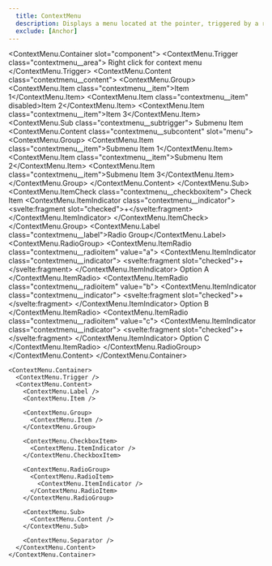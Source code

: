 ```yaml
---
  title: ContextMenu
  description: Displays a menu located at the pointer, triggered by a right-click or a long-press.
  exclude: [Anchor]
---
```


<script>
    import ContextMenu from '$lib/components/ContextMenu';
</script>

<style global>
.contextmenu__area {
    display: block;
    color: #2e3440;
    border: 2px dashed #2e3440;
    text-align: center;
    padding: 35px 45px;
}
.contextmenu__content,
.contextmenu__subcontent {
  min-width: 220px;
  background-color: #3b4252;
  border-radius: 3px;
  overflow: hidden;
  padding: 5px;
  box-shadow:  0 2px 10px #2e344077;
}
.contextmenu__item,
.contextmenu__checkboxitem,
.contextmenu__radioitem,
.contextmenu__subtrigger {
  font-size: 13px;
  color: #88c0d0;
  line-height: 1;
  border-radius: 3px;
  display: flex;
  align-items: center;
  height: 25px;
  padding: 0 5px;
  position: relative;
  padding-left: 25px;
  user-select: none;
  outline: none;
}

.contextmenu__item a,
.contextmenu__checkboxitem a,
.contextmenu__radioitem a,
.contextmenu__subtrigger a {
  color: #88c0d0;
  text-decoration: none;
  cursor: default;
}

.contextmenu__item[aria-disabled="true"],
.contextmenu__checkboxitem[aria-disabled="true"],
.contextmenu__radioitem[aria-disabled="true"],
.contextmenu__subtrigger[aria-disabled="true"] {
  color: #4c566a;
  pointer-events: 'none';
}

.contextmenu__item[aria-disabled="true"] a,
.contextmenu__checkboxitem[aria-disabled="true"] a,
.contextmenu__radioitem[aria-disabled="true"] a,
.contextmenu__subtrigger[aria-disabled="true"] a{
  color: #4c566a;
}

.contextmenu__item[data-active="true"],
.contextmenu__checkboxitem[data-active="true"],
.contextmenu__radioitem[data-active="true"],
.contextmenu__subtrigger[data-active="true"] {
  background-color: #88c0d0;
  color: #3b4252;
}

.contextmenu__item[data-active="true"] a,
.contextmenu__checkboxitem[data-active="true"] a,
.contextmenu__radioitem[data-active="true"] a,
.contextmenu__subtrigger[data-active="true"]  a{
  color: #3b4252;
}

.contextmenu__indicator {
  position: absolute;
  left: 0;
  width: 25px;
  display: inline-flex;
  align-items: center;
  justify-content: center;
}
.contextmenu__label {
  padding-left: 25px;
  font-size: 12px;
  line-height: 25px;
  color: #d8dee9;
}
</style>

<!--code start-->
<ContextMenu.Container slot="component">
    <ContextMenu.Trigger class="contextmenu__area">
        Right click for context menu
    </ContextMenu.Trigger>
    <ContextMenu.Content class="contextmenu__content">
        <ContextMenu.Group>
            <ContextMenu.Item class="contextmenu__item"><a>Item 1</a></ContextMenu.Item>
            <ContextMenu.Item class="contextmenu__item" disabled><a>Item 2</a></ContextMenu.Item>
            <ContextMenu.Item class="contextmenu__item"><a>Item 3</a></ContextMenu.Item>
            <ContextMenu.Sub class="contextmenu__subtrigger">
                <a slot="item">Submenu Item</a>
                <ContextMenu.Content class="contextmenu__subcontent" slot="menu">
                    <ContextMenu.Group>
                        <ContextMenu.Item class="contextmenu__item"><a>Submenu Item 1</a></ContextMenu.Item>
                        <ContextMenu.Item class="contextmenu__item"><a>Submenu Item 2</a></ContextMenu.Item>
                        <ContextMenu.Item class="contextmenu__item"><a>Submenu Item 3</a></ContextMenu.Item>
                    </ContextMenu.Group>
                </ContextMenu.Content>
            </ContextMenu.Sub>
            <ContextMenu.ItemCheck class="contextmenu__checkboxitem">
                Check Item
                <ContextMenu.ItemIndicator class="contextmenu__indicator">
                    <svelte:fragment slot="checked">+</svelte:fragment>
                </ContextMenu.ItemIndicator>
            </ContextMenu.ItemCheck>
        </ContextMenu.Group>
        <ContextMenu.Label class="contextmenu__label">Radio Group</ContextMenu.Label>
        <ContextMenu.RadioGroup>
            <ContextMenu.ItemRadio class="contextmenu__radioitem" value="a">
                <ContextMenu.ItemIndicator class="contextmenu__indicator">
                    <svelte:fragment slot="checked">+</svelte:fragment>
                </ContextMenu.ItemIndicator> 
                Option A
            </ContextMenu.ItemRadio>
            <ContextMenu.ItemRadio class="contextmenu__radioitem" value="b">
                <ContextMenu.ItemIndicator class="contextmenu__indicator">
                    <svelte:fragment slot="checked">+</svelte:fragment>
                </ContextMenu.ItemIndicator>
                Option B
            </ContextMenu.ItemRadio>
            <ContextMenu.ItemRadio class="contextmenu__radioitem" value="c">
                <ContextMenu.ItemIndicator class="contextmenu__indicator">
                    <svelte:fragment slot="checked">+</svelte:fragment>
                </ContextMenu.ItemIndicator> 
                Option C
            </ContextMenu.ItemRadio>
        </ContextMenu.RadioGroup>
    </ContextMenu.Content>
</ContextMenu.Container>
<!--code end-->

```svelte
<ContextMenu.Container>
  <ContextMenu.Trigger />
  <ContextMenu.Content>
    <ContextMenu.Label />
    <ContextMenu.Item />

    <ContextMenu.Group>
      <ContextMenu.Item />
    </ContextMenu.Group>

    <ContextMenu.CheckboxItem>
      <ContextMenu.ItemIndicator />
    </ContextMenu.CheckboxItem>

    <ContextMenu.RadioGroup>
      <ContextMenu.RadioItem>
        <ContextMenu.ItemIndicator />
      </ContextMenu.RadioItem>
    </ContextMenu.RadioGroup>

    <ContextMenu.Sub>
      <ContextMenu.Content />
    </ContextMenu.Sub>

    <ContextMenu.Separator />
  </ContextMenu.Content>
</ContextMenu.Container>

```